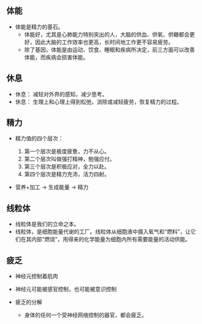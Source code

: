 ## 体能
- 体能是精力的基石。
    - 体能好，尤其是心肺能力特别突出的人，大脑的供血、供氧、供糖都会更好，因此大脑的工作效率也更高，长时间地工作更不容易疲劳。
    - 除了基因，体能是由运动、饮食、睡眠和疾病所决定，前三方面可以改善体能，而疾病会损害体能。

## 休息
- 休息： 减轻对外界的感知，减少思考。
- 休息： 生理上和心理上得到松弛，消除或减轻疲劳，恢复精力的过程。

## 精力
- 精力值的四个层次：
    1. 第一个层次是极度疲惫，力不从心。
    2. 第二个层次叫做强打精神，勉强应付。
    3. 第三个层次是积极应对，全力以赴。
    4. 第四个层次是精力充沛，活力四射。


- 营养+加工 -> 生成能量 -> 精力

## 线粒体
- 线粒体是我们的立命之本。
- 线粒体，是细胞能量代谢的工厂。线粒体从细胞液中摄入氧气和“燃料”，让它们在其内部“燃烧”，用得来的化学能量为细胞内所有需要能量的活动供能。

## 疲乏
- 神经元控制着肌肉
- 神经元可能被感官控制，也可能被意识控制

- 疲乏的分解
    - 身体的任何一个受神经网络控制的器官，都会疲乏。